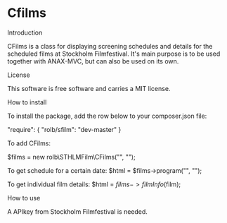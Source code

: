 # Cfilms

Introduction

CFilms is a class for displaying screening schedules and details for the scheduled films at Stockholm Filmfestival. 
It's main purpose is to be used together with ANAX-MVC, but can also be used on its own.

License

This software is free software and carries a MIT license.

How to install

To install the package, add the row below to your composer.json file:

"require": {
   "rolb/sfilm": "dev-master"
}

To add CFilms:

$films = new rolb\STHLMFilm\CFilms("<apikey>", "<date>");

To get schedule for a certain date:
$html = $films->program("<apikey>", "<date>");

To get individual film details:
$html = $films->filmInfo($film);


How to use

A APIkey from Stockholm Filmfestival is needed. 


